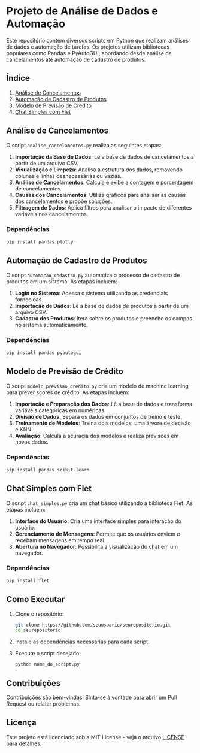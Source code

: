 # Projeto de Análise de Dados e Automação

Este repositório contém diversos scripts em Python que realizam análises de dados e automação de tarefas. Os projetos utilizam bibliotecas populares como Pandas e PyAutoGUI, abordando desde análise de cancelamentos até automação de cadastro de produtos.

## Índice

1. [Análise de Cancelamentos](#análise-de-cancelamentos)
2. [Automação de Cadastro de Produtos](#automação-de-cadastro-de-produtos)
3. [Modelo de Previsão de Crédito](#modelo-de-previsão-de-crédito)
4. [Chat Simples com Flet](#chat-simples-com-flet)

## Análise de Cancelamentos

O script `analise_cancelamentos.py` realiza as seguintes etapas:

1. **Importação da Base de Dados**: Lê a base de dados de cancelamentos a partir de um arquivo CSV.
2. **Visualização e Limpeza**: Analisa a estrutura dos dados, removendo colunas e linhas desnecessárias ou vazias.
3. **Análise de Cancelamentos**: Calcula e exibe a contagem e porcentagem de cancelamentos.
4. **Causas dos Cancelamentos**: Utiliza gráficos para analisar as causas dos cancelamentos e propõe soluções.
5. **Filtragem de Dados**: Aplica filtros para analisar o impacto de diferentes variáveis nos cancelamentos.

### Dependências

```bash
pip install pandas plotly
```

## Automação de Cadastro de Produtos

O script `automacao_cadastro.py` automatiza o processo de cadastro de produtos em um sistema. As etapas incluem:

1. **Login no Sistema**: Acessa o sistema utilizando as credenciais fornecidas.
2. **Importação de Dados**: Lê a base de dados de produtos a partir de um arquivo CSV.
3. **Cadastro dos Produtos**: Itera sobre os produtos e preenche os campos no sistema automaticamente.

### Dependências

```bash
pip install pandas pyautogui
```

## Modelo de Previsão de Crédito

O script `modelo_previsao_credito.py` cria um modelo de machine learning para prever scores de crédito. As etapas incluem:

1. **Importação e Preparação dos Dados**: Lê a base de dados e transforma variáveis categóricas em numéricas.
2. **Divisão de Dados**: Separa os dados em conjuntos de treino e teste.
3. **Treinamento de Modelos**: Treina dois modelos: uma árvore de decisão e KNN.
4. **Avaliação**: Calcula a acurácia dos modelos e realiza previsões em novos dados.

### Dependências

```bash
pip install pandas scikit-learn
```

## Chat Simples com Flet

O script `chat_simples.py` cria um chat básico utilizando a biblioteca Flet. As etapas incluem:

1. **Interface do Usuário**: Cria uma interface simples para interação do usuário.
2. **Gerenciamento de Mensagens**: Permite que os usuários enviem e recebam mensagens em tempo real.
3. **Abertura no Navegador**: Possibilita a visualização do chat em um navegador.

### Dependências

```bash
pip install flet
```

## Como Executar

1. Clone o repositório:
   ```bash
   git clone https://github.com/seuusuario/seurepositorio.git
   cd seurepositorio
   ```

2. Instale as dependências necessárias para cada script.

3. Execute o script desejado:
   ```bash
   python nome_do_script.py
   ```

## Contribuições

Contribuições são bem-vindas! Sinta-se à vontade para abrir um Pull Request ou relatar problemas.

## Licença

Este projeto está licenciado sob a MIT License - veja o arquivo [LICENSE](LICENSE) para detalhes.
```
